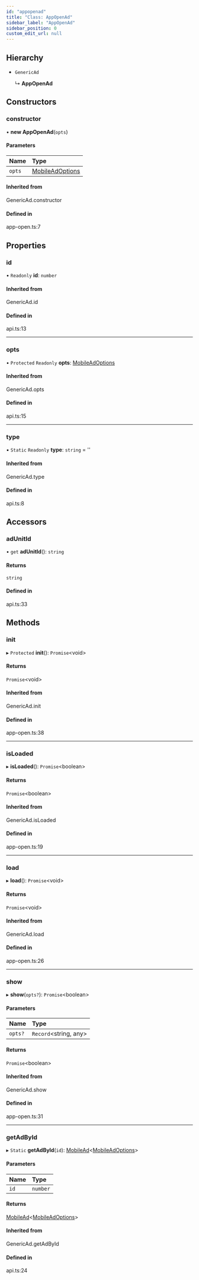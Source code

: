 ```yaml
---
id: "appopenad"
title: "Class: AppOpenAd"
sidebar_label: "AppOpenAd"
sidebar_position: 0
custom_edit_url: null
---
```


## Hierarchy

- `GenericAd`

  ↳ **AppOpenAd**

## Constructors

### constructor

• **new AppOpenAd**(`opts`)

#### Parameters

| Name | Type |
| :------ | :------ |
| `opts` | [MobileAdOptions](../index.md#mobileadoptions) |

#### Inherited from

GenericAd.constructor

#### Defined in

app-open.ts:7

## Properties

### id

• `Readonly` **id**: `number`

#### Inherited from

GenericAd.id

#### Defined in

api.ts:13

___

### opts

• `Protected` `Readonly` **opts**: [MobileAdOptions](../index.md#mobileadoptions)

#### Inherited from

GenericAd.opts

#### Defined in

api.ts:15

___

### type

▪ `Static` `Readonly` **type**: `string` = ''

#### Inherited from

GenericAd.type

#### Defined in

api.ts:8

## Accessors

### adUnitId

• `get` **adUnitId**(): `string`

#### Returns

`string`

#### Defined in

api.ts:33

## Methods

### init

▸ `Protected` **init**(): `Promise`<void\>

#### Returns

`Promise`<void\>

#### Inherited from

GenericAd.init

#### Defined in

app-open.ts:38

___

### isLoaded

▸ **isLoaded**(): `Promise`<boolean\>

#### Returns

`Promise`<boolean\>

#### Inherited from

GenericAd.isLoaded

#### Defined in

app-open.ts:19

___

### load

▸ **load**(): `Promise`<void\>

#### Returns

`Promise`<void\>

#### Inherited from

GenericAd.load

#### Defined in

app-open.ts:26

___

### show

▸ **show**(`opts?`): `Promise`<boolean\>

#### Parameters

| Name | Type |
| :------ | :------ |
| `opts?` | `Record`<string, any\> |

#### Returns

`Promise`<boolean\>

#### Inherited from

GenericAd.show

#### Defined in

app-open.ts:31

___

### getAdById

▸ `Static` **getAdById**(`id`): [MobileAd](mobilead.md)<[MobileAdOptions](../index.md#mobileadoptions)\>

#### Parameters

| Name | Type |
| :------ | :------ |
| `id` | `number` |

#### Returns

[MobileAd](mobilead.md)<[MobileAdOptions](../index.md#mobileadoptions)\>

#### Inherited from

GenericAd.getAdById

#### Defined in

api.ts:24
